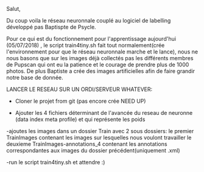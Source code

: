 Salut, 

Du coup voila le réseau neuronnale couplé au logiciel de labelling développé pas Baptispte de Psycle.

Pour ce qui est du fonctionnement pour l'apprentissage aujourd'hui (05/07/2018) , le script train4tiny.sh fait tout normalement(crée l'environnement pour que le réseau neuronnale marche et le lance), nous ne nous basons que sur les images déjà collectés pas les différents membres de Pupscan qui ont eu la patience et le courage de prendre plus de 1000 photos. De plus Baptiste a crée des images artificielles afin de faire grandir notre base de donnée.

LANCER LE RESEAU SUR UN ORDI/SERVEUR WHATEVER:

- Cloner le projet from git (pas encore crée NEED UP)

- Ajouter les 4 fichiers déterminant de l'avancée du reseau de neuronne (data index meta profile) et qui représente les poids

-ajoutes les images dans un dossier Train avec 2 sous dossiers: le premier TrainImages contenant les images sur lesquelles nous voulont travailler
																le deuxieme TrainImages-annotations_4 contenant les annotations correspondantes aux images du dossier précédent(uniquement .xml)

-run le script train4tiny.sh et attendre :)
